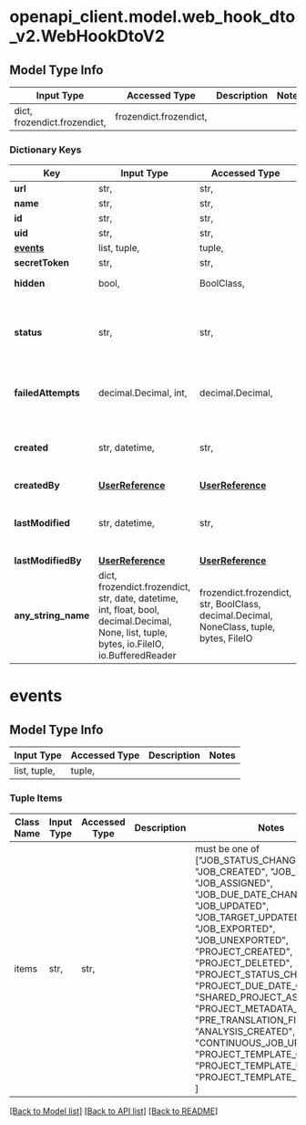 # openapi_client.model.web_hook_dto_v2.WebHookDtoV2

## Model Type Info
Input Type | Accessed Type | Description | Notes
------------ | ------------- | ------------- | -------------
dict, frozendict.frozendict,  | frozendict.frozendict,  |  | 

### Dictionary Keys
Key | Input Type | Accessed Type | Description | Notes
------------ | ------------- | ------------- | ------------- | -------------
**url** | str,  | str,  |  | 
**name** | str,  | str,  |  | [optional] 
**id** | str,  | str,  |  | [optional] 
**uid** | str,  | str,  |  | [optional] 
**[events](#events)** | list, tuple,  | tuple,  |  | [optional] 
**secretToken** | str,  | str,  |  | [optional] 
**hidden** | bool,  | BoolClass,  | Default: false | [optional] 
**status** | str,  | str,  |  | [optional] must be one of ["ENABLED", "DISABLED", ] 
**failedAttempts** | decimal.Decimal, int,  | decimal.Decimal,  |  | [optional] value must be a 32 bit integer
**created** | str, datetime,  | str,  |  | [optional] value must conform to RFC-3339 date-time
**createdBy** | [**UserReference**](UserReference.md) | [**UserReference**](UserReference.md) |  | [optional] 
**lastModified** | str, datetime,  | str,  |  | [optional] value must conform to RFC-3339 date-time
**lastModifiedBy** | [**UserReference**](UserReference.md) | [**UserReference**](UserReference.md) |  | [optional] 
**any_string_name** | dict, frozendict.frozendict, str, date, datetime, int, float, bool, decimal.Decimal, None, list, tuple, bytes, io.FileIO, io.BufferedReader | frozendict.frozendict, str, BoolClass, decimal.Decimal, NoneClass, tuple, bytes, FileIO | any string name can be used but the value must be the correct type | [optional]

# events

## Model Type Info
Input Type | Accessed Type | Description | Notes
------------ | ------------- | ------------- | -------------
list, tuple,  | tuple,  |  | 

### Tuple Items
Class Name | Input Type | Accessed Type | Description | Notes
------------- | ------------- | ------------- | ------------- | -------------
items | str,  | str,  |  | must be one of ["JOB_STATUS_CHANGED", "JOB_CREATED", "JOB_DELETED", "JOB_ASSIGNED", "JOB_DUE_DATE_CHANGED", "JOB_UPDATED", "JOB_TARGET_UPDATED", "JOB_EXPORTED", "JOB_UNEXPORTED", "PROJECT_CREATED", "PROJECT_DELETED", "PROJECT_STATUS_CHANGED", "PROJECT_DUE_DATE_CHANGED", "SHARED_PROJECT_ASSIGNED", "PROJECT_METADATA_UPDATED", "PRE_TRANSLATION_FINISHED", "ANALYSIS_CREATED", "CONTINUOUS_JOB_UPDATED", "PROJECT_TEMPLATE_CREATED", "PROJECT_TEMPLATE_UPDATED", "PROJECT_TEMPLATE_DELETED", ] 

[[Back to Model list]](../../README.md#documentation-for-models) [[Back to API list]](../../README.md#documentation-for-api-endpoints) [[Back to README]](../../README.md)

